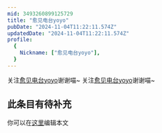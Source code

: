 ```yaml
---
mid: 3493260899125729
title: "愈见电台yoyo"
pubDate: "2024-11-04T11:22:11.574Z"
updatedDate: "2024-11-04T11:22:11.574Z"
profile:
  {
    Nickname: ["愈见电台yoyo"],
  }
---
```


关注[愈见电台yoyo](https://space.bilibili.com/3493260899125729)谢谢喵~ 关注[愈见电台yoyo](https://space.bilibili.com/3493260899125729)谢谢喵~

## 此条目有待补充
你可以在[这里](https://github.com/Yuhanawa/VTuber.ICU/edit/master/src/content/v/愈见电台yoyo/index.md)编辑本文
